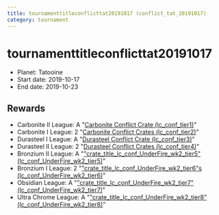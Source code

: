 ```yaml
---
title: tournamenttitleconflicttat20191017 (conflict_tat_20191017)
category: tournament
---
```

# tournamenttitleconflicttat20191017

  * Planet: Tatooine
  * Start date: 2019-10-17
  * End date: 2019-10-23

## Rewards

  * Carbonite II League: A "[Carbonite Conflict Crate (lc_conf_tier1)](lc_conf_tier1.html)"
  * Carbonite I League: 2 "[Carbonite Conflict Crates (lc_conf_tier2)](lc_conf_tier2.html)"
  * Durasteel I League: A "[Durasteel Conflict Crate (lc_conf_tier3)](lc_conf_tier3.html)"
  * Durasteel II League: 2 "[Durasteel Conflict Crates (lc_conf_tier4)](lc_conf_tier4.html)"
  * Bronzium II League: A "["crate_title_lc_conf_UnderFire_wk2_tier5" (lc_conf_UnderFire_wk2_tier5)](lc_conf_UnderFire_wk2_tier5.html)"
  * Bronzium I League: 2 "["crate_title_lc_conf_UnderFire_wk2_tier6"s (lc_conf_UnderFire_wk2_tier6)](lc_conf_UnderFire_wk2_tier6.html)"
  * Obsidian League: A "["crate_title_lc_conf_UnderFire_wk2_tier7" (lc_conf_UnderFire_wk2_tier7)](lc_conf_UnderFire_wk2_tier7.html)"
  * Ultra Chrome League: A "["crate_title_lc_conf_UnderFire_wk2_tier8" (lc_conf_UnderFire_wk2_tier8)](lc_conf_UnderFire_wk2_tier8.html)"
